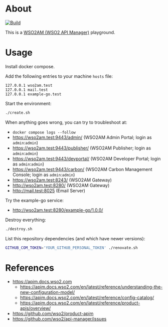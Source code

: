 # About

[![Build](https://github.com/rgl/wso2am-playground/actions/workflows/build.yml/badge.svg)](https://github.com/rgl/wso2am-playground/actions/workflows/build.yml)

This is a [WSO2AM (WSO2 API Manager)](https://wso2.com/api-manager/) playground.

# Usage

Install docker compose.

Add the following entries to your machine `hosts` file:

```
127.0.0.1 wso2am.test
127.0.0.1 mail.test
127.0.0.1 example-go.test
```

Start the environment:

```bash
./create.sh
```

When anything goes wrong, you can try to troubleshoot at:

* `docker compose logs --follow`
* https://wso2am.test:9443/admin/ (WSO2AM Admin Portal; login as `admin`:`admin`)
* https://wso2am.test:9443/publisher/ (WSO2AM Publisher; login as `admin`:`admin`)
* https://wso2am.test:9443/devportal/ (WSO2AM Developer Portal; login as `admin`:`admin`)
* https://wso2am.test:9443/carbon/ (WSO2AM Carbon Management Console; login as `admin`:`admin`)
* https://wso2am.test:8243/ (WSO2AM Gateway)
* http://wso2am.test:8280/ (WSO2AM Gateway)
* http://mail.test:8025 (Email Server)

Try the example-go service:

* http://wso2am.test:8280/example-go/1.0.0/

Destroy everything:

```bash
./destroy.sh
```

List this repository dependencies (and which have newer versions):

```bash
GITHUB_COM_TOKEN='YOUR_GITHUB_PERSONAL_TOKEN' ./renovate.sh
```

# References

* https://apim.docs.wso2.com
  * https://apim.docs.wso2.com/en/latest/reference/understanding-the-new-configuration-model/
  * https://apim.docs.wso2.com/en/latest/reference/config-catalog/
  * https://apim.docs.wso2.com/en/latest/reference/product-apis/overview/
* https://github.com/wso2/product-apim
* https://github.com/wso2/api-manager/issues
